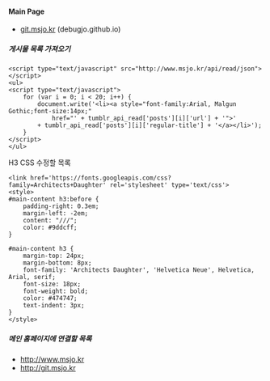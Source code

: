 #### Main Page

* [git.msjo.kr](http://git.msjo.kr) (debugjo.github.io)

##### 게시물 목록 가져오기
```
<script type="text/javascript" src="http://www.msjo.kr/api/read/json"></script>
<ul>
<script type="text/javascript">
	for (var i = 0; i < 20; i++) {
		document.write('<li><a style="font-family:Arial, Malgun Gothic;font-size:14px;" 
			href="' + tumblr_api_read['posts'][i]['url'] + '">' 
		+ tumblr_api_read['posts'][i]['regular-title'] + '</a></li>');
	}
</script>
</ul>
```

H3 CSS 수정할 목록
```
<link href='https://fonts.googleapis.com/css?family=Architects+Daughter' rel='stylesheet' type='text/css'>
<style>
#main-content h3:before {
	padding-right: 0.3em;
	margin-left: -2em;
	content: "///";
	color: #9ddcff;
}

#main-content h3 {
	margin-top: 24px;
    margin-bottom: 8px;
    font-family: 'Architects Daughter', 'Helvetica Neue', Helvetica, Arial, serif;
    font-size: 18px;
    font-weight: bold;
    color: #474747;
    text-indent: 3px;
}
</style>
```

##### 메인 홈페이지에 연결할 목록
* http://www.msjo.kr
* http://git.msjo.kr
